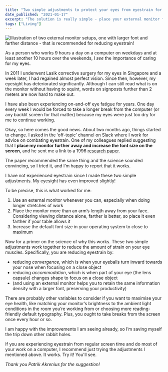```yaml
---
title: "Two simple adjustments to protect your eyes from eyestrain for computer workers"
date_published: "2021-01-17"
excerpt: "The solution is really simple - place your external monitor farther and enlarge the system's font size."
tags: ["Living"]
---
```


![Illustration of two external monitor setups, one with larger font and farther distance - that is recommended for reducing eyestrain!](/images/reduce-eyestrain-increase-screen-distance-enlarge-font-nick-ang.png)

As a person who works 9 hours a day on a computer on weekdays and at least another 10 hours over the weekends, I *see* the importance of caring for my eyes.

In 2011 I underwent Lasik corrective surgery for my eyes in Singapore and a week later, I had regained almost perfect vision. Since then, however, my eyesight has deteriorated significantly. Although I can still read what is on the monitor without having to squint, words on signposts further than 2 meters are now hard to make out.

I have also been experiencing on-and-off eye fatigue for years. One day every week I would be forced to take a longer break from the computer (or any backlit screen for that matter) because my eyes were just too dry for me to continue working.

Okay, so here comes the good news. About two months ago, things started to change. I asked in the ‘off-topic’ channel on Slack where I work for advice on combating eyestrain. One of my colleagues replied suggesting that I **place my monitor further away and increase the font size on the screen**, and he sent me a link to a 1996 [research paper](https://www.humanics-es.com/viewing-distance.htm). 

The paper recommended the same thing and the science sounded convincing, so I tried it, and I’m happy to report that it works.

I have not experienced eyestrain since I made these two simple adjustments. My eyesight has even improved slightly!

To be precise, this is what worked for me:

1. Use an external monitor whenever you can, especially when doing longer stretches of work
2. Place the monitor more than an arm’s length away from your face. Considering viewing distance alone, farther is better, so place it even farther if your table allows it
3. Increase the default font size in your operating system to close to maximum

Now for a primer on the science of why this works. These two simple adjustments work together to reduce the amount of strain on your eye muscles. Specifically, you are reducing eyestrain by:

- reducing *convergence*, which is when your eyeballs turn inward towards your nose when focusing on a close object
- reducing *accommodation*, which is when part of your eye (the lens capsule) changes shape to focus on a close object
- (and using an external monitor helps you to retain the same information density with a larger font, preserving your productivity)

There are probably other variables to consider if you want to maximise your eye health, like matching your monitor’s brightness to the ambient light conditions in the room you’re working from or choosing more reading-friendly default typography. Plus, you ought to take breaks from the screen once every hour or so.

I am happy with the improvements I am seeing already, so I’m saving myself the trip down other rabbit holes.

If you are experiencing eyestrain from regular screen time and do most of your work on a computer, I recommend just trying the adjustments I mentioned above. It works. Try it! You'll see. 

*Thank you Patrik Akrenius for the suggestion!*